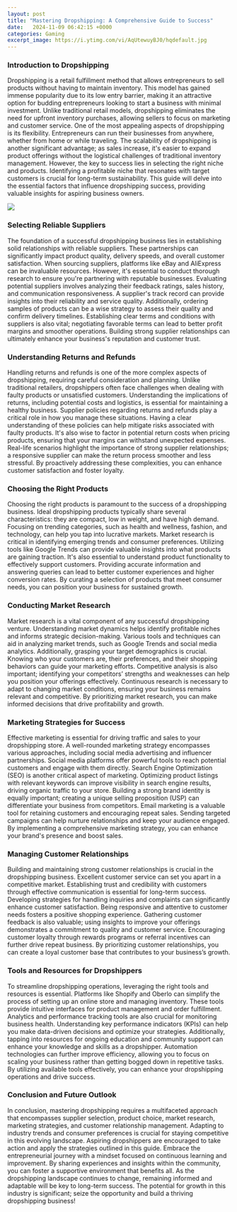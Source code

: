 ```yaml
---
layout: post
title: "Mastering Dropshipping: A Comprehensive Guide to Success"
date:   2024-11-09 06:42:15 +0000
categories: Gaming
excerpt_image: https://i.ytimg.com/vi/AqUtewuyBJ0/hqdefault.jpg
---
```


### Introduction to Dropshipping
Dropshipping is a retail fulfillment method that allows entrepreneurs to sell products without having to maintain inventory. This model has gained immense popularity due to its low entry barrier, making it an attractive option for budding entrepreneurs looking to start a business with minimal investment. Unlike traditional retail models, dropshipping eliminates the need for upfront inventory purchases, allowing sellers to focus on marketing and customer service.
One of the most appealing aspects of dropshipping is its flexibility. Entrepreneurs can run their businesses from anywhere, whether from home or while traveling. The scalability of dropshipping is another significant advantage; as sales increase, it's easier to expand product offerings without the logistical challenges of traditional inventory management. However, the key to success lies in selecting the right niche and products. Identifying a profitable niche that resonates with target customers is crucial for long-term sustainability. This guide will delve into the essential factors that influence dropshipping success, providing valuable insights for aspiring business owners.

![](https://i.ytimg.com/vi/AqUtewuyBJ0/hqdefault.jpg)
### Selecting Reliable Suppliers
The foundation of a successful dropshipping business lies in establishing solid relationships with reliable suppliers. These partnerships can significantly impact product quality, delivery speeds, and overall customer satisfaction. When sourcing suppliers, platforms like eBay and AliExpress can be invaluable resources. However, it's essential to conduct thorough research to ensure you're partnering with reputable businesses.
Evaluating potential suppliers involves analyzing their feedback ratings, sales history, and communication responsiveness. A supplier's track record can provide insights into their reliability and service quality. Additionally, ordering samples of products can be a wise strategy to assess their quality and confirm delivery timelines. Establishing clear terms and conditions with suppliers is also vital; negotiating favorable terms can lead to better profit margins and smoother operations. Building strong supplier relationships can ultimately enhance your business's reputation and customer trust.
### Understanding Returns and Refunds
Handling returns and refunds is one of the more complex aspects of dropshipping, requiring careful consideration and planning. Unlike traditional retailers, dropshippers often face challenges when dealing with faulty products or unsatisfied customers. Understanding the implications of returns, including potential costs and logistics, is essential for maintaining a healthy business.
Supplier policies regarding returns and refunds play a critical role in how you manage these situations. Having a clear understanding of these policies can help mitigate risks associated with faulty products. It's also wise to factor in potential return costs when pricing products, ensuring that your margins can withstand unexpected expenses. Real-life scenarios highlight the importance of strong supplier relationships; a responsive supplier can make the return process smoother and less stressful. By proactively addressing these complexities, you can enhance customer satisfaction and foster loyalty.
### Choosing the Right Products
Choosing the right products is paramount to the success of a dropshipping business. Ideal dropshipping products typically share several characteristics: they are compact, low in weight, and have high demand. Focusing on trending categories, such as health and wellness, fashion, and technology, can help you tap into lucrative markets.
Market research is critical in identifying emerging trends and consumer preferences. Utilizing tools like Google Trends can provide valuable insights into what products are gaining traction. It's also essential to understand product functionality to effectively support customers. Providing accurate information and answering queries can lead to better customer experiences and higher conversion rates. By curating a selection of products that meet consumer needs, you can position your business for sustained growth.
### Conducting Market Research
Market research is a vital component of any successful dropshipping venture. Understanding market dynamics helps identify profitable niches and informs strategic decision-making. Various tools and techniques can aid in analyzing market trends, such as Google Trends and social media analytics.
Additionally, grasping your target demographics is crucial. Knowing who your customers are, their preferences, and their shopping behaviors can guide your marketing efforts. Competitive analysis is also important; identifying your competitors’ strengths and weaknesses can help you position your offerings effectively. Continuous research is necessary to adapt to changing market conditions, ensuring your business remains relevant and competitive. By prioritizing market research, you can make informed decisions that drive profitability and growth.
### Marketing Strategies for Success
Effective marketing is essential for driving traffic and sales to your dropshipping store. A well-rounded marketing strategy encompasses various approaches, including social media advertising and influencer partnerships. Social media platforms offer powerful tools to reach potential customers and engage with them directly.
Search Engine Optimization (SEO) is another critical aspect of marketing. Optimizing product listings with relevant keywords can improve visibility in search engine results, driving organic traffic to your store. Building a strong brand identity is equally important; creating a unique selling proposition (USP) can differentiate your business from competitors.
Email marketing is a valuable tool for retaining customers and encouraging repeat sales. Sending targeted campaigns can help nurture relationships and keep your audience engaged. By implementing a comprehensive marketing strategy, you can enhance your brand's presence and boost sales.
### Managing Customer Relationships
Building and maintaining strong customer relationships is crucial in the dropshipping business. Excellent customer service can set you apart in a competitive market. Establishing trust and credibility with customers through effective communication is essential for long-term success.
Developing strategies for handling inquiries and complaints can significantly enhance customer satisfaction. Being responsive and attentive to customer needs fosters a positive shopping experience. Gathering customer feedback is also valuable; using insights to improve your offerings demonstrates a commitment to quality and customer service.
Encouraging customer loyalty through rewards programs or referral incentives can further drive repeat business. By prioritizing customer relationships, you can create a loyal customer base that contributes to your business’s growth.
### Tools and Resources for Dropshippers
To streamline dropshipping operations, leveraging the right tools and resources is essential. Platforms like Shopify and Oberlo can simplify the process of setting up an online store and managing inventory. These tools provide intuitive interfaces for product management and order fulfillment.
Analytics and performance tracking tools are also crucial for monitoring business health. Understanding key performance indicators (KPIs) can help you make data-driven decisions and optimize your strategies. Additionally, tapping into resources for ongoing education and community support can enhance your knowledge and skills as a dropshipper.
Automation technologies can further improve efficiency, allowing you to focus on scaling your business rather than getting bogged down in repetitive tasks. By utilizing available tools effectively, you can enhance your dropshipping operations and drive success.
### Conclusion and Future Outlook
In conclusion, mastering dropshipping requires a multifaceted approach that encompasses supplier selection, product choice, market research, marketing strategies, and customer relationship management. Adapting to industry trends and consumer preferences is crucial for staying competitive in this evolving landscape.
Aspiring dropshippers are encouraged to take action and apply the strategies outlined in this guide. Embrace the entrepreneurial journey with a mindset focused on continuous learning and improvement. By sharing experiences and insights within the community, you can foster a supportive environment that benefits all.
As the dropshipping landscape continues to change, remaining informed and adaptable will be key to long-term success. The potential for growth in this industry is significant; seize the opportunity and build a thriving dropshipping business!